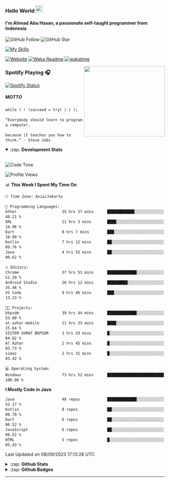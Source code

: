 ### Hello World <img src="https://github.com/eby8zevin/eby8zevin/blob/main/assets/Hi.gif"  width="23" height="23">

#### I'm Ahmad Abu Hasan, a passionate self-taught programmer from Indonesia

![GitHub Follow](https://img.shields.io/github/followers/eby8zevin.svg?style=social&label=Follow)
![GitHub Star](https://img.shields.io/github/stars/eby8zevin?affiliations=OWNER%2CCOLLABORATOR&style=social&label=Star)

[![My Skills](https://skillicons.dev/icons?i=androidstudio,java,kotlin,vscode,dart,flutter,linux)](https://skillicons.dev)

[![Website](https://img.shields.io/website?up_message=online&up_color=61DBFB&down_message=maintenance&down_color=FF0000&url=https%3A%2F%2Fconnect-with-eby.web.app&logo=react)](https://connect-with-eby.web.app)
[![Waka Readme](https://github.com/eby8zevin/eby8zevin/actions/workflows/anmol098.yml/badge.svg)](https://github.com/eby8zevin/eby8zevin/actions/workflows/anmol098.yml)
[![wakatime](https://wakatime.com/badge/user/bbcd646f-1daf-4865-a20e-46d4c803e6f8.svg)](https://wakatime.com/@bbcd646f-1daf-4865-a20e-46d4c803e6f8)

<img src="https://github.com/eby8zevin/eby8zevin/blob/main/assets/Octocat.png" width="255" height="222" align='right'>

### Spotify Playing 🎧

[<img src="https://readme-spotify-status-ahmadabuhasan.vercel.app/api/run-spotify-status" alt="Spotify Status" width="350" />](https://open.spotify.com/user/gr3y7pr12w9ol2dy2ccdb10e7)

##### MOTTO

```
while ( ! (succeed = try( ) ) );

“Everybody should learn to program a computer,

because it teaches you how to think.” - Steve Jobs
```

<details open>
  <summary> :zap: <b>Development Stats</b> </summary>
<br/>

<!--START_SECTION:waka-->
![Code Time](http://img.shields.io/badge/Code%20Time-4%2C108%20hrs%2043%20mins-blue)

![Profile Views](http://img.shields.io/badge/Profile%20Views-127-blue)

📊 **This Week I Spent My Time On** 

```text
🕑︎ Time Zone: Asia/Jakarta

💬 Programming Languages: 
Other                    35 hrs 37 mins      ████████████░░░░░░░░░░░░░   48.21 % 
XML                      11 hrs 3 mins       ████░░░░░░░░░░░░░░░░░░░░░   14.96 % 
Dart                     8 hrs 7 mins        ███░░░░░░░░░░░░░░░░░░░░░░   10.99 % 
Kotlin                   7 hrs 12 mins       ██░░░░░░░░░░░░░░░░░░░░░░░   09.76 % 
Java                     4 hrs 53 mins       ██░░░░░░░░░░░░░░░░░░░░░░░   06.62 % 

🔥 Editors: 
Chrome                   37 hrs 53 mins      █████████████░░░░░░░░░░░░   51.29 % 
Android Studio           26 hrs 12 mins      █████████░░░░░░░░░░░░░░░░   35.48 % 
VS Code                  9 hrs 46 mins       ███░░░░░░░░░░░░░░░░░░░░░░   13.23 % 

🐱‍💻 Projects: 
bkpsdm                   39 hrs 44 mins      █████████████░░░░░░░░░░░░   53.80 % 
al-azhar-mobile          11 hrs 33 mins      ████░░░░░░░░░░░░░░░░░░░░░   15.64 % 
SISTEM SURAT BKPSDM      3 hrs 33 mins       █░░░░░░░░░░░░░░░░░░░░░░░░   04.82 % 
Al Azhar                 2 hrs 45 mins       █░░░░░░░░░░░░░░░░░░░░░░░░   03.73 % 
simaz                    2 hrs 31 mins       █░░░░░░░░░░░░░░░░░░░░░░░░   03.42 % 

💻 Operating System: 
Windows                  73 hrs 52 mins      █████████████████████████   100.00 % 
```

**I Mostly Code in Java** 

```text
Java                     48 repos            █████████████░░░░░░░░░░░░   52.17 % 
Kotlin                   8 repos             ██░░░░░░░░░░░░░░░░░░░░░░░   08.70 % 
Dart                     6 repos             ██░░░░░░░░░░░░░░░░░░░░░░░   06.52 % 
JavaScript               6 repos             ██░░░░░░░░░░░░░░░░░░░░░░░   06.52 % 
HTML                     5 repos             █░░░░░░░░░░░░░░░░░░░░░░░░   05.43 % 
```




 Last Updated on 08/09/2023 17:13:28 UTC
<!--END_SECTION:waka-->

</details>

<details>
  <summary> :zap: <b>Github Stats</b> </summary>
<p align="center">:heart:</p>
<p align="center"><a href="https://github.com/eby8zevin">
  <img src="https://github-readme-stats.vercel.app/api?username=eby8zevin&show_icons=true&theme=dark&line_height=20">
  <img src="https://github-readme-stats.vercel.app/api/top-langs/?username=eby8zevin&layout=compact&theme=dark">
</a></p>
<p align="center">
  <a href="https://github.com/eby8zevin">
    <img src="https://github-readme-streak-stats.herokuapp.com/?user=eby8zevin&theme=dark"/>
  </a>
</p>
</details>

<details>
  <summary> :zap: <b>Github Badges</b> </summary>
  <br>
  <a href='https://archiveprogram.github.com/'><img src='https://raw.githubusercontent.com/acervenky/animated-github-badges/master/assets/acbadge.gif' width='40' height='40'></a> 
  <a href='https://docs.github.com/en/developers'><img src='https://raw.githubusercontent.com/acervenky/animated-github-badges/master/assets/devbadge.gif' width='40' height='40'></a> 
  <a href='https://github.com/pricing'><img src='https://raw.githubusercontent.com/acervenky/animated-github-badges/master/assets/pro.gif' width='40' height='40'></a> 
  <a href='https://stars.github.com/'><img src='https://raw.githubusercontent.com/acervenky/animated-github-badges/master/assets/starbadge.gif' width='35' height='35'></a> 
  <a href='https://docs.github.com/en/github/supporting-the-open-source-community-with-github-sponsors'><img src='https://raw.githubusercontent.com/acervenky/animated-github-badges/master/assets/sponsorbadge.gif' width='35' height='35'></a>
</details>

---
